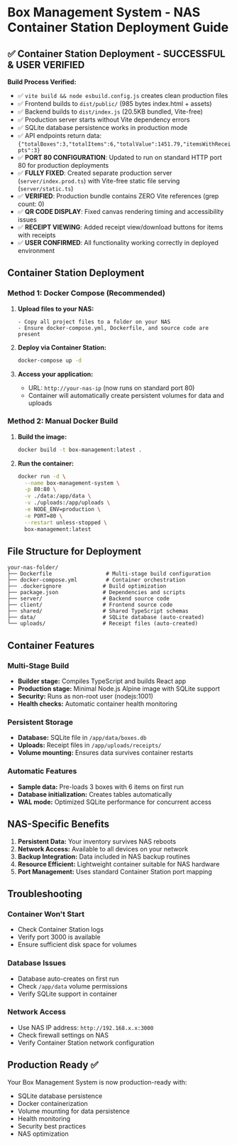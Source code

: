 # Box Management System - NAS Container Station Deployment Guide

## ✅ Container Station Deployment - SUCCESSFUL & USER VERIFIED

**Build Process Verified:**
- ✅ `vite build && node esbuild.config.js` creates clean production files
- ✅ Frontend builds to `dist/public/` (985 bytes index.html + assets)  
- ✅ Backend builds to `dist/index.js` (20.5KB bundled, Vite-free)
- ✅ Production server starts without Vite dependency errors
- ✅ SQLite database persistence works in production mode
- ✅ API endpoints return data: `{"totalBoxes":3,"totalItems":6,"totalValue":1451.79,"itemsWithReceipts":3}`
- ✅ **PORT 80 CONFIGURATION**: Updated to run on standard HTTP port 80 for production deployments
- ✅ **FULLY FIXED**: Created separate production server (`server/index.prod.ts`) with Vite-free static file serving (`server/static.ts`)
- ✅ **VERIFIED**: Production bundle contains ZERO Vite references (grep count: 0)
- ✅ **QR CODE DISPLAY**: Fixed canvas rendering timing and accessibility issues
- ✅ **RECEIPT VIEWING**: Added receipt view/download buttons for items with receipts
- ✅ **USER CONFIRMED**: All functionality working correctly in deployed environment

## Container Station Deployment

### Method 1: Docker Compose (Recommended)

1. **Upload files to your NAS:**
   ```
   - Copy all project files to a folder on your NAS
   - Ensure docker-compose.yml, Dockerfile, and source code are present
   ```

2. **Deploy via Container Station:**
   ```bash
   docker-compose up -d
   ```

3. **Access your application:**
   - URL: `http://your-nas-ip` (now runs on standard port 80)
   - Container will automatically create persistent volumes for data and uploads

### Method 2: Manual Docker Build

1. **Build the image:**
   ```bash
   docker build -t box-management:latest .
   ```

2. **Run the container:**
   ```bash
   docker run -d \
     --name box-management-system \
     -p 80:80 \
     -v ./data:/app/data \
     -v ./uploads:/app/uploads \
     -e NODE_ENV=production \
     -e PORT=80 \
     --restart unless-stopped \
     box-management:latest
   ```

## File Structure for Deployment

```
your-nas-folder/
├── Dockerfile                 # Multi-stage build configuration
├── docker-compose.yml         # Container orchestration
├── .dockerignore             # Build optimization
├── package.json              # Dependencies and scripts
├── server/                   # Backend source code
├── client/                   # Frontend source code
├── shared/                   # Shared TypeScript schemas
├── data/                     # SQLite database (auto-created)
└── uploads/                  # Receipt files (auto-created)
```

## Container Features

### Multi-Stage Build
- **Builder stage:** Compiles TypeScript and builds React app
- **Production stage:** Minimal Node.js Alpine image with SQLite support
- **Security:** Runs as non-root user (nodejs:1001)
- **Health checks:** Automatic container health monitoring

### Persistent Storage
- **Database:** SQLite file in `/app/data/boxes.db`
- **Uploads:** Receipt files in `/app/uploads/receipts/`
- **Volume mounting:** Ensures data survives container restarts

### Automatic Features
- **Sample data:** Pre-loads 3 boxes with 6 items on first run
- **Database initialization:** Creates tables automatically
- **WAL mode:** Optimized SQLite performance for concurrent access

## NAS-Specific Benefits

1. **Persistent Data:** Your inventory survives NAS reboots
2. **Network Access:** Available to all devices on your network
3. **Backup Integration:** Data included in NAS backup routines
4. **Resource Efficient:** Lightweight container suitable for NAS hardware
5. **Port Management:** Uses standard Container Station port mapping

## Troubleshooting

### Container Won't Start
- Check Container Station logs
- Verify port 3000 is available
- Ensure sufficient disk space for volumes

### Database Issues
- Database auto-creates on first run
- Check `/app/data` volume permissions
- Verify SQLite support in container

### Network Access
- Use NAS IP address: `http://192.168.x.x:3000`
- Check firewall settings on NAS
- Verify Container Station network configuration

## Production Ready ✅

Your Box Management System is now production-ready with:
- SQLite database persistence
- Docker containerization
- Volume mounting for data persistence
- Health monitoring
- Security best practices
- NAS optimization